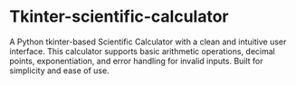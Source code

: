 # Tkinter-scientific-calculator
A Python tkinter-based Scientific Calculator with a clean and intuitive user interface. This calculator supports basic arithmetic operations, decimal points, exponentiation, and error handling for invalid inputs. Built for simplicity and ease of use.
